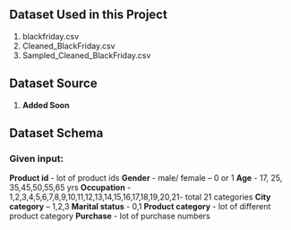 ## Dataset Used in this Project

1. blackfriday.csv
1. Cleaned_BlackFriday.csv
1. Sampled_Cleaned_BlackFriday.csv

## Dataset Source
1. **Added Soon**


## Dataset Schema
### Given input:
**Product id** - lot of product ids
**Gender** - male/ female – 0 or 1
**Age** - 17, 25, 35,45,50,55,65 yrs 
**Occupation** - 1,2,3,4,5,6,7,8,9,10,11,12,13,14,15,16,17,18,19,20,21- total 21 categories
**City category** – 1,2,3
**Marital status** - 0,1
**Product category** - lot of different product category
**Purchase** - lot of purchase numbers
